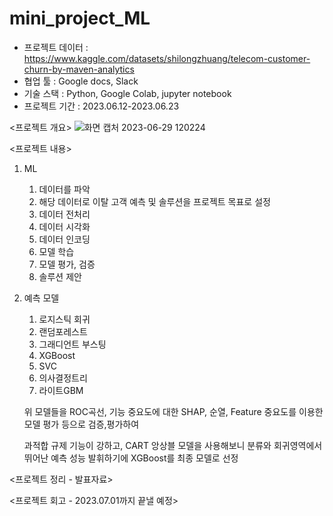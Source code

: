 # mini_project_ML

- 프로젝트 데이터 : https://www.kaggle.com/datasets/shilongzhuang/telecom-customer-churn-by-maven-analytics
- 협업 툴 : Google docs, Slack
- 기술 스택 : Python, Google Colab, jupyter notebook
- 프로젝트 기간 : 2023.06.12-2023.06.23

<프로젝트 개요>
![화면 캡처 2023-06-29 120224](https://github.com/jea0902/mini_project_ML/assets/62950552/cf5b7442-73e4-481d-b0b9-1f54849ce9e1)

<프로젝트 내용>
1. ML
    1) 데이터를 파악
    2) 해당 데이터로 이탈 고객 예측 및 솔루션을 프로젝트 목표로 설정
    3) 데이터 전처리
    4) 데이터 시각화
    5) 데이터 인코딩
    6) 모델 학습
    7) 모델 평가, 검증
    8) 솔루션 제안

2. 예측 모델
   1) 로지스틱 회귀
   2) 랜덤포레스트
   3) 그래디언트 부스팅
   4) XGBoost
   5) SVC
   6) 의사결정트리
   7) 라이트GBM

    위 모델들을  ROC곡선, 기능 중요도에 대한 SHAP,
    순열, Feature 중요도를 이용한 모델 평가 등으로 검증,평가하여

    과적합 규제 기능이 강하고,
    CART 앙상블 모델을 사용해보니 분류와 회귀영역에서 뛰어난 예측 성능 발휘하기에
    XGBoost를 최종 모델로 선정

<프로젝트 정리 - 발표자료>


<프로젝트 회고 - 2023.07.01까지 끝낼 예정>
